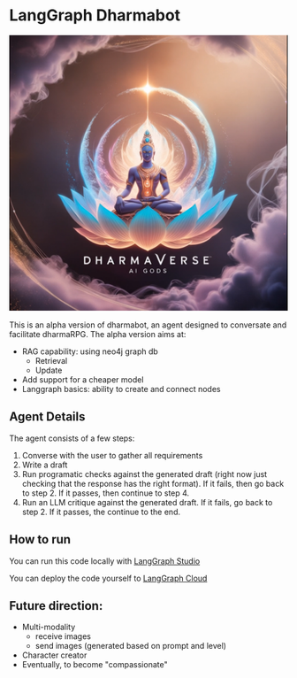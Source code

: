 # LangGraph Dharmabot

![](static/dharmabot.png)

This is an alpha version of dharmabot, an agent designed to conversate and facilitate dharmaRPG. The alpha version aims at:
- RAG capability: using neo4j graph db
  - Retrieval
  - Update 
- Add support for a cheaper model
- Langgraph basics: ability to create and connect nodes

## Agent Details

The agent consists of a few steps:

1. Converse with the user to gather all requirements
2. Write a draft
3. Run programatic checks against the generated draft (right now just checking that the response has the right format). If it fails, then go back to step 2. If it passes, then continue to step 4.
4. Run an LLM critique against the generated draft. If it fails, go back to step 2. If it passes, the continue to the end.

## How to run

You can run this code locally with [LangGraph Studio](https://github.com/langchain-ai/langgraph-studio)

You can deploy the code yourself to [LangGraph Cloud](https://langchain-ai.github.io/langgraph/cloud/#overview)


## Future direction:
 - Multi-modality
   - receive images
   - send images (generated based on prompt and level)
 - Character creator
 - Eventually, to become "compassionate"